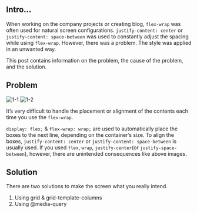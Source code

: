 ## Intro...
When working on the company projects or creating blog, `flex-wrap` was often used for natural screen configurations. `justify-content: center` or `justify-content: space-between` was used to constantly adjust the spacing while using `flex-wrap`. However, there was a problem. The style was applied in an unwanted way. 

This post contains information on the problem, the cause of the problem, and the solution.

## Problem
![1-1](https://github.com/jinscodes/Blog_nextJS/assets/87598134/305b418f-11e9-474f-b2ce-229742a3ba17)
![1-2](https://github.com/jinscodes/Blog_nextJS/assets/87598134/3e8e97c7-45b1-4a54-8a1c-0e7a3d662f91)

It’s very difficult to handle the placement or alignment of the contents each time you use the `flex-wrap`. 

`display: flex;` & `flex-wrap: wrap;` are used to automatically place the boxes to the next line, depending on the container’s size. To align the boxes, `justify-content: center` or `justify-content: space-between` is usually used. If you used `flex`, `wrap`, `justify-center`(or `justify-space-between`), however, there are unintended consequences like above images.

## Solution
There are two solutions to make the screen what you really intend.

1. Using grid & grid-template-columns
2. Using @media-query